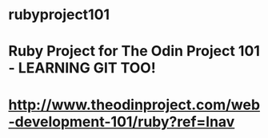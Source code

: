# rubyproject101
# Ruby Project for The Odin Project 101 - LEARNING GIT TOO!
# http://www.theodinproject.com/web-development-101/ruby?ref=lnav
